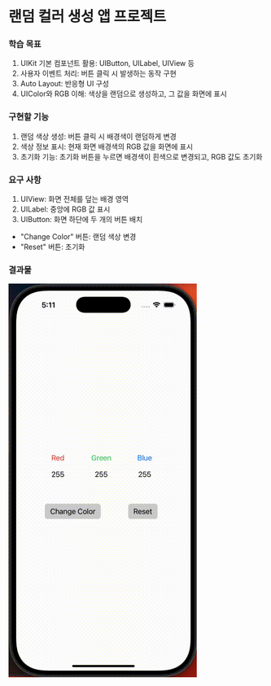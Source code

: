 # 랜덤 컬러 생성 앱 프로젝트

### 학습 목표
1. UIKit 기본 컴포넌트 활용: UIButton, UILabel, UIView 등
2. 사용자 이벤트 처리: 버튼 클릭 시 발생하는 동작 구현
3. Auto Layout: 반응형 UI 구성
4. UIColor와 RGB 이해: 색상을 랜덤으로 생성하고, 그 값을 화면에 표시

### 구현할 기능
1. 랜덤 색상 생성: 버튼 클릭 시 배경색이 랜덤하게 변경
2. 색상 정보 표시: 현재 화면 배경색의 RGB 값을 화면에 표시
3. 초기화 기능: 초기화 버튼을 누르면 배경색이 흰색으로 변경되고, RGB 값도 초기화

### 요구 사항
1. UIView: 화면 전체를 덮는 배경 영역
2. UILabel: 중앙에 RGB 값 표시
3. UIButton: 화면 하단에 두 개의 버튼 배치
  - "Change Color" 버튼: 랜덤 색상 변경
  - "Reset" 버튼: 초기화

### 결과물
![RandomColorGenerator](./image/RandomColorGenerator.gif)
